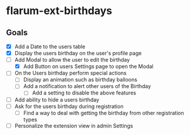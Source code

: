 # flarum-ext-birthdays

## Goals
- [x] Add a Date to the users table
- [x] Display the users birthday on the user's profile page
- [ ] Add Modal to allow the user to edit the birthday
  * [x] Add Button on users Settings page to open the Modal
- [ ] On the Users birthday perform special actions
  * [ ] Display an animation such as birthday balloons
  * [ ] Add a notification to alert other users of the Birthday
    * [ ] Add a setting to disable the above features
- [ ] Add ability to hide a users birthday
- [ ] Ask for the users birthday during registration
  - [ ] Find a way to deal with getting the birthday from other registration types
- [ ] Personalize the extension view in admin Settings
